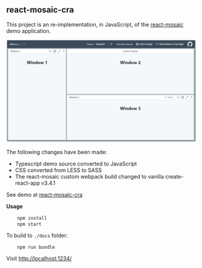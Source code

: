 ## react-mosaic-cra

This project is an re-implementation, in JavaScript, of the [react-mosaic](https://github.com/nomcopter/react-mosaic) demo
application.

![](screencast.png)

The following changes have been made:

* Typescript demo source converted to JavaScript
* CSS converted from LESS to SASS
* The react-mosaic custom webpack build changed to vanilla create-react-app v3.4.1

See demo at [react-mosaic-cra](https://stevej2608.github.io/react-mosaic-cra/)

**Usage**

        npm install
        npm start

To build to `./docs` folder:

        npm run bundle

Visit [http://localhost:1234/](http://localhost:1234/)
